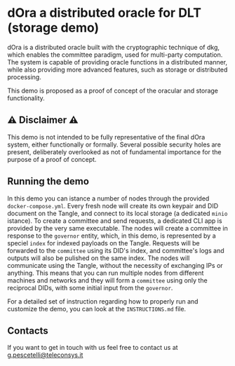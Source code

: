 dOra a distributed oracle for DLT (storage demo)
====================================

dOra is a distributed oracle built with the cryptographic technique of dkg, which enables the committee paradigm, used for multi-party computation. The system is capable of providing oracle functions in a distributed manner, while also providing more advanced features, such as storage or distributed processing.

This demo is proposed as a proof of concept of the oracular and storage functionality.  

:warning: Disclaimer :warning:
---------------------------------

This demo is not intended to be fully representative of the final dOra system, either functionally or formally. Several possible security holes are present, deliberately overlooked as not of fundamental importance for the purpose of a proof of concept.


Running the demo
----------------

In this demo you can istance a number of nodes through the provided `docker-compose.yml`. Every fresh node will create its own keypair and DID document on the Tangle, and connect to its local storage (a dedicated `minio` istance). To create a committee and send requests, a dedicated CLI app is provided by the very same executable. The nodes will create a committee in response to the `governor` entity, which, in this demo, is represented by a speciel `index` for indexed payloads on the Tangle. Requests will be forwarded to the `committee` using its DID's index, and committee's logs and outputs will also be pulished on the same index. The nodes will communicate using the Tangle, without the necessity of exchanging IPs or anything. This means that you can run multiple nodes from different machines and networks and they will form a `committee` using only the reciprocal DIDs, with some initial input from the `governor`. 

For a detailed set of instruction regarding how to properly run and customize the demo, you can look at the `INSTRUCTIONS.md` file.


Contacts
---------------------------------

If you want to get in touch with us feel free to contact us at <g.pescetelli@teleconsys.it>

